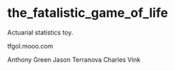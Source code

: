the_fatalistic_game_of_life
===========================

Actuarial statistics toy.

tfgol.mooo.com


Anthony Green
Jason Terranova
Charles Vink
